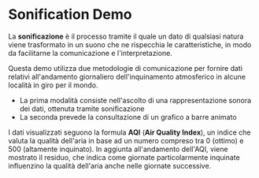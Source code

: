 # Sonification Demo

La **sonificazione** è il processo tramite il quale un dato di qualsiasi natura viene trasformato
in un suono che ne rispecchia le caratteristiche, in modo da facilitarne la comunicazione e l'interpretazione.

Questa demo utilizza due metodologie di comunicazione per fornire dati relativi all'andamento giornaliero
dell'inquinamento atmosferico in alcune località in giro per il mondo.

- La prima modalità consiste nell'ascolto di una rappresentazione sonora dei dati, ottenuta tramite
sonificazione
- La seconda prevede la consultazione di un grafico a barre animato

I dati visualizzati seguono la formula **AQI** (**Air Quality Index**), un indice
che valuta la qualità dell'aria in base ad un numero compreso tra 0 (ottimo) e 500 (altamente inquinato). In
aggiunta all'andamento dell'AQI, viene mostrato il residuo, che indica come giornate particolarmente inquinate
influenzino la qualità dell'aria anche nelle giornate successive.
